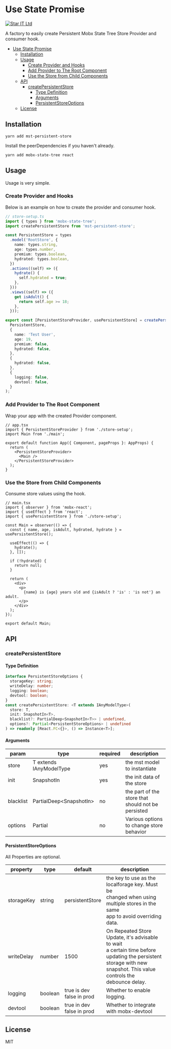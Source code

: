 # Use State Promise

[![Star IT Ltd](https://staritltd.com/wp-content/uploads/2019/10/Web_Logo_of_Star_IT_158x80.png)](https://staritltd.com)

A factory to easily create Persistent Mobx State Tree Store Provider and consumer hook.

- [Use State Promise](#use-state-promise)
  - [Installation](#installation)
  - [Usage](#usage)
    - [Create Provider and Hooks](#create-provider-and-hooks)
    - [Add Provider to The Root Component](#add-provider-to-the-root-component)
    - [Use the Store from Child Components](#use-the-store-from-child-components)
  - [API](#api)
    - [createPersistentStore](#createpersistentstore)
      - [Type Definition](#type-definition)
      - [Arguments](#arguments)
      - [PersistentStoreOptions](#persistentstoreoptions)
  - [License](#license)

## Installation

`yarn add mst-persistent-store`

Install the peerDependencies if you haven't already.

`yarn add mobx-state-tree react`

## Usage

Usage is very simple.

### Create Provider and Hooks

Below is an example on how to create the provider and consumer hook.

```ts
// store-setup.ts
import { types } from 'mobx-state-tree';
import createPersistentStore from 'mst-persistent-store';

const PersistentStore = types
  .model('RootStore', {
    name: types.string,
    age: types.number,
    premium: types.boolean,
    hydrated: types.boolean,
  })
  .actions((self) => ({
    hydrate() {
      self.hydrated = true;
    },
  }))
  .views((self) => ({
    get isAdult() {
      return self.age >= 18;
    },
  }));

export const [PersistentStoreProvider, usePersistentStore] = createPersistentStore(
  PersistentStore,
  {
    name: 'Test User',
    age: 19,
    premium: false,
    hydrated: false,
  },
  {
    hydrated: false,
  },
  {
    logging: false,
    devtool: false,
  }
);
```

### Add Provider to The Root Component

Wrap your app with the created Provider component.

```tsx
// app.tsx
import { PersistentStoreProvider } from './store-setup';
import Main from './main';

export default function App({ Component, pageProps }: AppProps) {
  return (
    <PersistentStoreProvider>
      <Main />
    </PersistentStoreProvider>
  );
}
```

### Use the Store from Child Components

Consume store values using the hook.

```tsx
// main.tsx
import { observer } from 'mobx-react';
import { useEffect } from 'react';
import { usePersistentStore } from './store-setup';

const Main = observer(() => {
  const { name, age, isAdult, hydrated, hydrate } = usePersistentStore();

  useEffect(() => {
    hydrate();
  }, []);

  if (!hydrated) {
    return null;
  }

  return (
    <div>
      <p>
        {name} is {age} years old and {isAdult ? 'is' : 'is not'} an adult.
      </p>
    </div>
  );
});

export default Main;
```

## API

### createPersistentStore

#### Type Definition

```ts
interface PersistentStoreOptions {
  storageKey: string;
  writeDelay: number;
  logging: boolean;
  devtool: boolean;
}
const createPersistentStore: <T extends IAnyModelType>(
  store: T,
  init: SnapshotIn<T>,
  blacklist?: PartialDeep<SnapshotIn<T>> | undefined,
  options?: Partial<PersistentStoreOptions> | undefined
) => readonly [React.FC<{}>, () => Instance<T>];
```

#### Arguments

| param     | type                            | required | description                                        |
| --------- | ------------------------------- | -------- | -------------------------------------------------- |
| store     | T extends IAnyModelType         | yes      | the mst model to instantiate                       |
| init      | SnapshotIn<T>                   | yes      | the init data of the store                         |
| blacklist | PartialDeep<SnapshotIn<T>>      | no       | the part of the store that should not be persisted |
| options   | Partial<PersistentStoreOptions> | no       | Various options to change store behavior           |

#### PersistentStoreOptions

All Properties are optional.

| property   | type    | default                      | description                                                                                                                                                                 |
| ---------- | ------- | ---------------------------- | --------------------------------------------------------------------------------------------------------------------------------------------------------------------------- |
| storageKey | string  | persistentStore              | the key to use as the localforage key. Must be <br>changed when using multiple stores in the same<br>app to avoid overriding data.                                          |
| writeDelay | number  | 1500                         | On Repeated Store Update, it's advisable to wait<br>a certain time before updating the persistent <br>storage with new snapshot. This value controls the<br>debounce delay. |
| logging    | boolean | true is dev<br>false in prod | Whether to enable logging.                                                                                                                                                  |
| devtool    | boolean | true in dev<br>false in prod | Whether to integrate with mobx-devtool                                                                                                                                      |

## License

MIT
